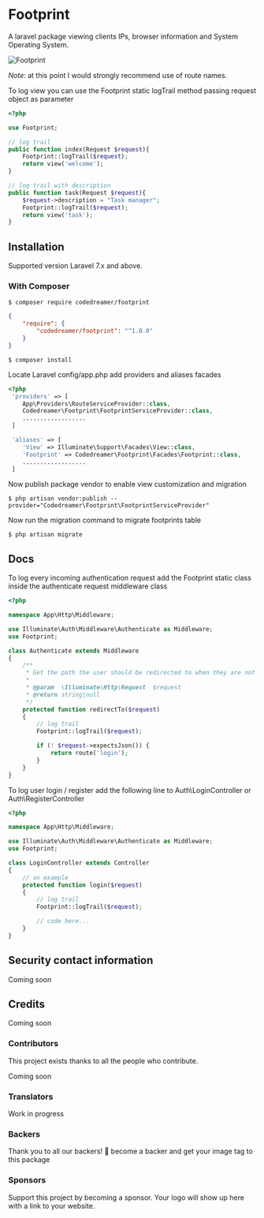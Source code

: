 # Footprint

A laravel package viewing clients IPs, browser information and System Operating System.

![Footprint](https://res.cloudinary.com/zlayit/image/upload/v1591833165/Screen_Shot_2020-06-10_at_11.06.57_PM_lh6srz.png)


*Note:* at this point I would strongly recommend use of route names.

To log view you can use the Footprint static logTrail method passing request object as parameter
```php
<?php

use Footprint;

// log trail
public function index(Request $request){
	Footprint::logTrail($request);
	return view('welcome');
}

// log trail with description
public function task(Request $request){
	$request->description = "Task manager";
	Footprint::logTrail($request);
	return view('task');
}

```

## Installation
Supported version Laravel 7.x and above.

### With Composer

```
$ composer require codedreamer/footprint
```

```json
{
    "require": {
        "codedreamer/footprint": "^1.0.0"
    }
}
```

```
$ composer install
```


Locate Laravel config/app.php add providers and aliases facades

```php
<?php
 'providers' => [
    App\Providers\RouteServiceProvider::class,
    Codedreamer\Footprint\FootprintServiceProvider::class,
    ..................
 ]

 'aliases' => [
    'View' => Illuminate\Support\Facades\View::class,
    'Footprint' => Codedreamer\Footprint\Facades\Footprint::class,
    ..................
 ]

```

Now publish package vendor to enable view customization and migration

```
$ php artisan vendor:publish --provider="Codedreamer\Footprint\FootprintServiceProvider"

```

Now run the migration command to migrate footprints table
```
$ php artisan migrate

```


## Docs

To log every incoming authentication request add the Footprint static class inside the authenticate request middleware class
```php
<?php

namespace App\Http\Middleware;

use Illuminate\Auth\Middleware\Authenticate as Middleware;
use Footprint;

class Authenticate extends Middleware
{
    /**
     * Get the path the user should be redirected to when they are not authenticated.
     *
     * @param  \Illuminate\Http\Request  $request
     * @return string|null
     */
    protected function redirectTo($request)
    {
        // log trail
        Footprint::logTrail($request);

        if (! $request->expectsJson()) {
            return route('login');
        }
    }
}

```


To log user login / register add the following line to Auth\LoginController or Auth\RegisterController
```php
<?php

namespace App\Http\Middleware;

use Illuminate\Auth\Middleware\Authenticate as Middleware;
use Footprint;

class LoginController extends Controller
{
    // an example
    protected function login($request)
    {
        // log trail
        Footprint::logTrail($request);

        // code here...
    }
}

```

## Security contact information

Coming soon

## Credits

Coming soon

### Contributors

This project exists thanks to all the people who contribute. 

Coming soon

### Translators

Work in progress

### Backers

Thank you to all our backers! 🙏  become a backer and get your image tag to this package

### Sponsors

Support this project by becoming a sponsor. Your logo will show up here with a link to your website.
